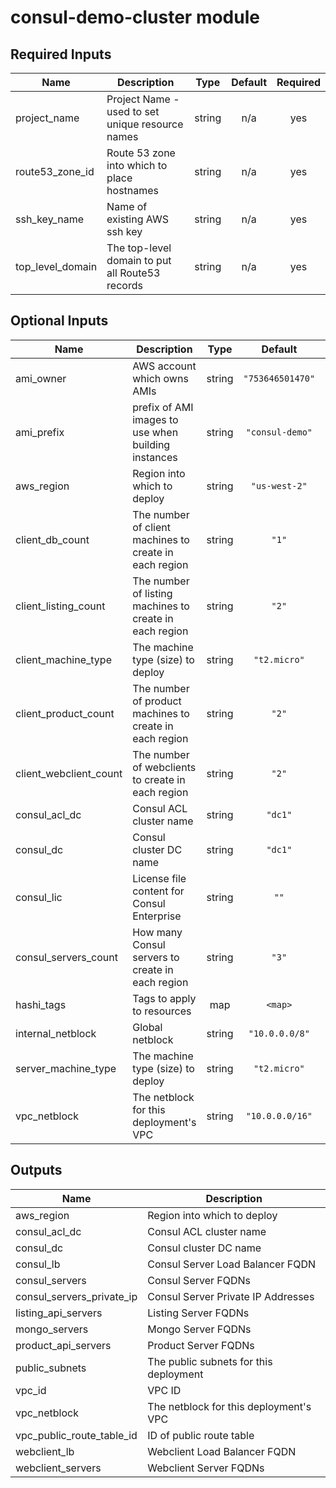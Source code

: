 # consul-demo-cluster module

## Required Inputs

| Name | Description | Type | Default | Required |
|------|-------------|:----:|:-----:|:-----:|
| project\_name | Project Name - used to set unique resource names | string | n/a | yes |
| route53\_zone\_id | Route 53 zone into which to place hostnames | string | n/a | yes |
| ssh\_key\_name | Name of existing AWS ssh key | string | n/a | yes |
| top\_level\_domain | The top-level domain to put all Route53 records | string | n/a | yes |

## Optional Inputs

| Name | Description | Type | Default | Required |
|------|-------------|:----:|:-----:|:-----:|
| ami\_owner | AWS account which owns AMIs | string | `"753646501470"` | no |
| ami\_prefix | prefix of AMI images to use when building instances | string | `"consul-demo"` | no |
| aws\_region | Region into which to deploy | string | `"us-west-2"` | no |
| client\_db\_count | The number of client machines to create in each region | string | `"1"` | no |
| client\_listing\_count | The number of listing machines to create in each region | string | `"2"` | no |
| client\_machine\_type | The machine type \(size\) to deploy | string | `"t2.micro"` | no |
| client\_product\_count | The number of product machines to create in each region | string | `"2"` | no |
| client\_webclient\_count | The number of webclients to create in each region | string | `"2"` | no |
| consul\_acl\_dc | Consul ACL cluster name | string | `"dc1"` | no |
| consul\_dc | Consul cluster DC name | string | `"dc1"` | no |
| consul\_lic | License file content for Consul Enterprise | string | `""` | no |
| consul\_servers\_count | How many Consul servers to create in each region | string | `"3"` | no |
| hashi\_tags | Tags to apply to resources | map | `<map>` | no |
| internal\_netblock | Global netblock | string | `"10.0.0.0/8"` | no |
| server\_machine\_type | The machine type \(size\) to deploy | string | `"t2.micro"` | no |
| vpc\_netblock | The netblock for this deployment's VPC | string | `"10.0.0.0/16"` | no |

## Outputs

| Name | Description |
|------|-------------|
| aws\_region | Region into which to deploy |
| consul\_acl\_dc | Consul ACL cluster name |
| consul\_dc | Consul cluster DC name |
| consul\_lb | Consul Server Load Balancer FQDN |
| consul\_servers | Consul Server FQDNs |
| consul\_servers\_private\_ip | Consul Server Private IP Addresses |
| listing\_api\_servers | Listing Server FQDNs |
| mongo\_servers | Mongo Server FQDNs |
| product\_api\_servers | Product Server FQDNs |
| public\_subnets | The public subnets for this deployment |
| vpc\_id | VPC ID |
| vpc\_netblock | The netblock for this deployment's VPC |
| vpc\_public\_route\_table\_id | ID of public route table |
| webclient\_lb | Webclient Load Balancer FQDN |
| webclient\_servers | Webclient Server FQDNs |

